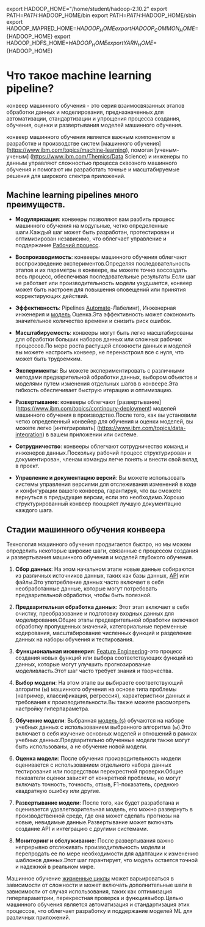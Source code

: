 export HADOOP_HOME="/home/student/hadoop-2.10.2"
export PATH=$PATH:$HADOOP_HOME/bin
export PATH=$PATH:$HADOOP_HOME/sbin
export HADOOP_MAPRED_HOME=${HADOOP_HOME}
export HADOOP_COMMON_HOME=${HADOOP_HOME}
export HADOOP_HDFS_HOME=${HADOOP_HOME}
export YARN_HOME=${HADOOP_HOME}

# Что такое machine learning pipeline?

конвеер машинного обучения - это серия взаимосвязанных этапов обработки данных и моделирования, предназначенных для автоматизации, стандартизации и упрощения процесса создания, обучения, оценки и развертывания моделей машинного обучения.

конвеер машинного обучения является важным компонентом в разработке и производстве систем [машинного обучения] (https://www.ibm.com/topics/machine-learning), помогая [ученым-ученым] (https://www.ibm.com/Themics/Data Science) и инженеры по данным управляют сложностью процесса сквозного машинного обучения и помогают им разработать точные и масштабируемые решения для широкого спектра приложений.



## Machine learning pipelines  много преимуществ.

* **Модуляризация**: конвееры позволяют вам разбить процесс машинного обучения на модульные, четко определенные шаги.Каждый шаг может быть разработан, протестирован и оптимизирован независимо, что облегчает управление и поддержание [Рабочий процесс](https://www.ibm.com/topics/workflow). 
     
    
* **Воспроизводимость**: конвееры машинного обучения облегчают воспроизведение экспериментов.Определяя последовательность этапов и их параметры в конвеере, вы можете точно воссоздать весь процесс, обеспечивая последовательные результаты.Если шаг не работает или производительность модели ухудшается, конвеер может быть настроен для повышения оповещений или принятия корректирующих действий.
    
    
* **Эффективность**: Pipelines [Automate](https://www.ibm.com/topics/automation)-Лабелинг), Инженерная инженерия и [модель](https://www.ibm.com/topics/data-modeling) Оценка.Эта эффективность может сэкономить значительное количество времени и снизить риск ошибок.
    
    
* **Масштабируемость**: конвееры могут быть легко масштабированы для обработки больших наборов данных или сложных рабочих процессов.По мере роста растущей сложности данных и моделей вы можете настроить конвеер, не перенастроил все с нуля, что может быть трудоемким.
     
    
* **Эксперименты**: Вы можете экспериментировать с различными методами предварительной обработки данных, выбором объектов и моделями путем изменения отдельных шагов в конвеере.Эта гибкость обеспечивает быструю итерацию и оптимизацию.
    
    
* **Развертывание**: конвееры облегчают [развертывание] (https://www.ibm.com/topics/continoury-deployment) моделей машинного обучения в производство.После того, как вы установили четко определенный конвейер для обучения и оценки моделей, вы можете легко [интегрировать] (https://www.ibm.com/topics/data-integration) в вашем приложении или системе.
    
    
* **Сотрудничество**: конвееры облегчают сотрудничество команд и инженеров данных.Поскольку рабочий процесс структурирован и документирован, членам команды легче понять и внести свой вклад в проект.
     
    
* **Управление и документацию версий**: Вы можете использовать системы управления версиями для отслеживания изменений в коде и конфигурации вашего конвеера, гарантируя, что вы сможете вернуться в предыдущие версии, если это необходимо.Хорошо структурированный конвеер поощряет лучшую документацию каждого шага.
    
## Стадии машинного обучения конвеера

Технология машинного обучения продвигается быстро, но мы можем определить некоторые широкие шаги, связанные с процессом создания и развертывания машинного обучения и моделей глубокого обучения.

1. **Сбор данных**: На этом начальном этапе новые данные собираются из различных источников данных, таких как базы данных, [API](https://www.ibm.com/topics/api) или файлы.Это употребление данных часто включает в себя необработанные данные, которые могут потребовать предварительной обработки, чтобы быть полезной.
    
    
2. **Предварительная обработка данных**: Этот этап включает в себя очистку, преобразование и подготовку входных данных для моделирования.Общие этапы предварительной обработки включают обработку пропущенных значений, категориальные переменные кодирования, масштабирование численных функций и разделение данных на наборы обучения и тестирования.
     
    
3. **Функциональная инженерия**: [Feature Engineering](https://www.ibm.com/topics/feature-engineering)-это процесс создания новых функций или выбора соответствующих функций из данных, которые могут улучшить прогнозирование моделивласть.Этот шаг часто требует знания и творчества.
    
    
4. **Выбор модели**: На этом этапе вы выбираете соответствующий алгоритм (ы) машинного обучения на основе типа проблемы (например, классификация, регрессия), характеристики данных и требования к производительности.Вы также можете рассмотреть настройку гиперпараметра.
    
    
5. **Обучение модели**: Выбранная [модель (s)](https://www.ibm.com/topics/ai-model) обучаются на наборе учебных данных с использованием выбранного алгоритма (ы).Это включает в себя изучение основных моделей и отношений в рамках учебных данных.Предварительно обученные модели также могут быть использованы, а не обучение новой модели.
    
    
6. **Оценка модели**: После обучения производительность модели оценивается с использованием отдельного набора данных тестирования или посредством перекрестной проверки.Общие показатели оценки зависят от конкретной проблемы, но могут включать точность, точность, отзыв, F1-показатель, среднюю квадратную ошибку или другие. 
     
    
7. **Развертывание модели**: После того, как будет разработана и оценивается удовлетворительная модель, его можно развернуть в производственной среде, где она может сделать прогнозы на новые, невидимые данные.Развертывание может включать создание API и интеграцию с другими системами.
    
    
8. **Мониторинг и обслуживание**: После развертывания важно непрерывно отслеживать производительность модели и перепродать ее по мере необходимости для адаптации к изменению шаблонов данных.Этот шаг гарантирует, что модель остается точной и надежной в реальном мире.
    

Машинное обучение [жизненные циклы](https://www.ibm.com/topics/data-lifecycle-Management) может варьироваться в зависимости от сложности и может включать дополнительные шаги в зависимости от случая использования, таких как оптимизация гиперпараметрии, перекрестная проверка и функциявыбор.Целью машинного обучения является автоматизация и стандартизация этих процессов, что облегчает разработку и поддержание моделей ML для различных приложений.
